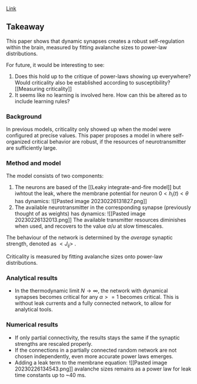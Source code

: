 [Link](https://www.nature.com/articles/nphys758)

## Takeaway
This paper shows that dynamic synapses creates a robust self-regulation within the brain, measured by fitting avalanche sizes to power-law distributions. 

For future, it would be interesting to see:
1. Does this hold up to the critique of power-laws showing up everywhere? Would criticality also be established according to susceptibility? [[Measuring criticality]]
2. It seems like no learning is involved here. How can this be altered as to include learning rules?
### Background
In previous models, criticality only showed up when the model were configured at precise values. This paper proposes a model in where self-organized critical behavior are robust, if the resources of neurotransmitter are sufficiently large.

### Method and model
The model consists of two components:
1. The neurons are based of the [[Leaky integrate-and-fire model]] but iwhtout the leak, where the membrane potential for neuron $0 < h_i(t) < \theta$  has dynamics:
![[Pasted image 20230226131827.png]]
2. The available neurotransmitter in the corresponding synapse (previously thought of as weights) has dynamics:
![[Pasted image 20230226132013.png]]
	The available transmitter resources diminishes when used, and recovers to the value $\alpha / u$ at slow timescales.

The behaviour of the network is determined by the *average* synaptic strength, denoted as $<J_{ij}>$ .    

Criticality is measured by fitting avalanche sizes onto power-law distributions.

### Analytical results
* In the thermodynamic limit $N \to \infty$, the network with dynamical synapses becomes critical for any $\alpha >= 1$  becomes critical. This is without leak currents and a fully connected network, to allow for analytical tools.

### Numerical results
* If only partial connectivity, the results stays the same if the synaptic strengths are rescaled properly.
* If the connections in a partially connected random network are not chosen independently, even more accurate power laws emerges.
* Adding a leak term to the membrane equation: ![[Pasted image 20230226134543.png]]
	avalanche sizes remains as a power law for leak time constants up to ~40 ms.